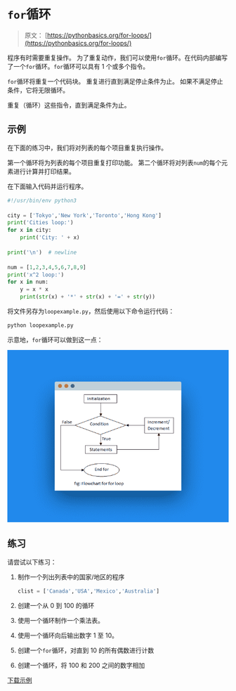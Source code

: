 # `for`循环

> 原文： [https://pythonbasics.org/for-loops/](https://pythonbasics.org/for-loops/)

程序有时需要重复操作。 为了重复动作，我们可以使用`for`循环。在代码内部编写了一个`for`循环。`for`循环可以具有 1 个或多个指令。

`for`循环将重复一个代码块。 重复进行直到满足停止条件为止。 如果不满足停止条件，它将无限循环。

重复（循环）这些指令，直到满足条件为止。



## 示例

在下面的练习中，我们将对列表的每个项目重复执行操作。

第一个循环将为列表的每个项目重复打印功能。
第二个循环将对列表`num`的每个元素进行计算并打印结果。

在下面输入代码并运行程序。

```py
#!/usr/bin/env python3

city = ['Tokyo','New York','Toronto','Hong Kong']
print('Cities loop:')
for x in city:
    print('City: ' + x)

print('\n')  # newline

num = [1,2,3,4,5,6,7,8,9]
print('x^2 loop:')
for x in num:
    y = x * x
    print(str(x) + '*' + str(x) + '=' + str(y))

```

将文件另存为`loopexample.py`，然后使用以下命令运行代码：

```py
python loopexample.py

```

示意地，`for`循环可以做到这一点：

![for loop](img/a6e17ee8ef9f4da192a098df4379de55.jpg)

## 练习

请尝试以下练习：

1.  制作一个列出列表中的国家/地区的程序

    ```py
    clist = ['Canada','USA','Mexico','Australia']

    ```

2.  创建一个从 0 到 100 的循环
3.  使用一个循环制作一个乘法表。
4.  使用一个循环向后输出数字 1 至 10。
5.  创建一个`for`循环，对直到 10 的所有偶数进行计数
6.  创建一个循环，将 100 和 200 之间的数字相加

[下载示例](https://gum.co/dcsp)